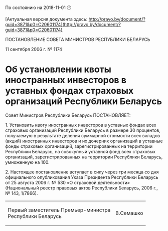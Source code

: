 По состоянию на 2018-11-01 &#x1F550;

[Актуальная версия документа здесь: http://pravo.by/document/?guid=3871&p0=C20601174](http://pravo.by/document/?guid=3871&p0=C20601174)

<p>ПОСТАНОВЛЕНИЕ СОВЕТА МИНИСТРОВ РЕСПУБЛИКИ БЕЛАРУСЬ</p>
<p>11 сентября 2006 г. № 1174</p>
<h1>Об установлении квоты иностранных инвесторов в уставных фондах страховых организаций Республики Беларусь</h1>
<p>Совет Министров Республики Беларусь ПОСТАНОВЛЯЕТ:</p>
<p>1. Установить квоту иностранных инвесторов в уставных фондах всех страховых организаций Республики Беларусь в размере 30 процентов, получаемую в результате деления суммарной стоимости всех вкладов (акций) иностранных инвесторов и их дочерних организаций в уставные фонды страховых организаций, зарегистрированных на территории Республики Беларусь, на совокупный уставной фонд всех страховых организаций, зарегистрированных на территории Республики Беларусь, умноженную на 100.</p>
<p>2. Настоящее постановление вступает в силу через три месяца со дня официального опубликования Указа Президента Республики Беларусь от 25 августа 2006 г. № 530 «О страховой деятельности» (Национальный реестр правовых актов Республики Беларусь, 2006 г., № 143, 1/7866).</p>
<p></p>
<table><tr>
<td><p>Первый заместитель Премьер-министра<br>Республики Беларусь</p></td>
<td><p>В.Семашко</p></td>
</tr></table>
<p></p>
